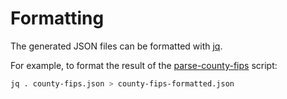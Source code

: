 # Formatting

The generated JSON files can be formatted with [jq](https://jqlang.org/).

For example, to format the result of the [parse-county-fips](./src/parse-county-fips.js) script:

```sh
jq . county-fips.json > county-fips-formatted.json
```
